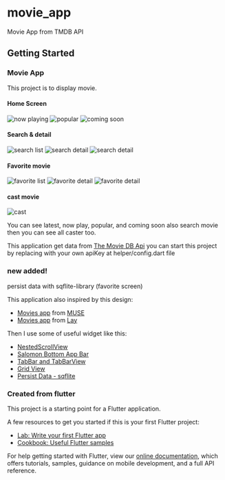 # movie_app

Movie App from TMDB API

## Getting Started

### Movie App
This project is to display movie.

#### Home Screen
![now playing](images/home1.png?raw=true)  ![popular](images/home2.png?raw=true)  ![coming soon](images/home3.png?raw=true)

#### Search & detail
![search list](images/search-list.png?raw=true)  ![search detail](images/search-detail1.png?raw=true)  ![search detail](images/search-detail2.png?raw=true)

#### Favorite movie
![favorite list](images/fav-list.png?raw=true)  ![favorite detail](images/fav-detail1.png?raw=true)  ![favorite detail](images/fav-detail2.png?raw=true)

#### cast movie
![cast](images/cast.png?raw=true)

You can see latest, now play, popular, and coming soon also search movie
then you can see all caster too.

This application get data from [The Movie DB Api](https://www.themoviedb.org/settings/api)
you can start this project by replacing with your own apiKey at helper/config.dart file

### new added! 
persist data with sqflite-library (favorite screen)

This application also inspired by this design:
- [Movies app](https://dribbble.com/shots/6715286-Movies-app) from [MUSE](https://dribbble.com/siyumiao)
- [Movies app](https://dribbble.com/shots/7365479-Movies-App) from [Lay](https://dribbble.com/humble-designer)

Then I use some of useful widget like this:
- [NestedScrollView](https://api.flutter.dev/flutter/widgets/NestedScrollView-class.html)
- [Salomon Bottom App Bar](https://pub.dev/packages/salomon_bottom_bar)
- [TabBar and TabBarView](https://api.flutter.dev/flutter/material/TabBar-class.html)
- [Grid View](https://api.flutter.dev/flutter/widgets/GridView-class.html)
- [Persist Data - sqflite](https://flutter.dev/docs/cookbook/persistence/sqlite)


### Created from flutter
This project is a starting point for a Flutter application.

A few resources to get you started if this is your first Flutter project:

- [Lab: Write your first Flutter app](https://flutter.dev/docs/get-started/codelab)
- [Cookbook: Useful Flutter samples](https://flutter.dev/docs/cookbook)

For help getting started with Flutter, view our
[online documentation](https://flutter.dev/docs), which offers tutorials,
samples, guidance on mobile development, and a full API reference.
